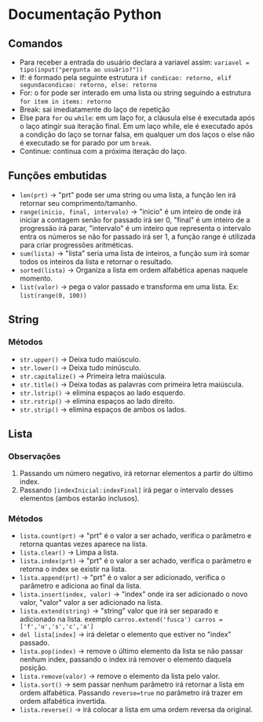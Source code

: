 # Documentação Python

## Comandos
- Para receber a entrada do usuário declara a variavel assim: `variavel = tipo(input("pergunta ao usuário?"))`
- If: é formado pela seguinte estrutura `if condicao: retorno, elif segundacondicao: retorno, else: retorno`
- For: o for pode ser interado em uma lista ou string seguindo a estrutura `for item in items: retorno`
- Break: sai imediatamente do laço de repetição
- Else para `for` ou `while`: em um laço for, a cláusula else é executada após o laço atingir sua iteração final. Em um laço while, ele é executado após a condição do laço se tornar falsa, em qualquer um dos laços o else não é executado se for parado por um `break`.
- Continue: continua com a próxima iteração do laço.

## Funções embutidas

- `len(prt)` -> "prt" pode ser uma string ou uma lista, a função len irá retornar seu comprimento/tamanho.
- `range(inicio, final, intervalo)` -> "inicio" é um inteiro de onde irá iniciar a contagem senão for passado irá ser 0, "final" é um inteiro de a progressão irá parar, "intervalo" é um inteiro que representa o intervalo entra os números se não for passado irá ser 1, a função range é utilizada para criar progressões aritméticas.
- `sum(lista)` -> "lista" seria uma lista de inteiros, a função sum irá somar todos os inteiros da lista e retornar o resultado.
- `sorted(lista)` -> Organiza a lista em ordem alfabética apenas naquele momento.
- `list(valor)` -> pega o valor passado e transforma em uma lista. Ex: `list(range(0, 100))`

## String

### Métodos
- `str.upper()` -> Deixa tudo maiúsculo.
- `str.lower()` -> Deixa tudo minúsculo.
- `str.capitalize()` -> Primeira letra maiúscula.
- `str.title()` -> Deixa todas as palavras com primeira letra maiúscula.
- `str.lstrip()` -> elimina espaços ao lado esquerdo.
- `str.rstrip()` -> elimina espaços ao lado direito.
- `str.strip()` -> elimina espaços de ambos os lados.

## Lista

### Observações

1. Passando um número negativo, irá retornar elementos a partir do último index.
2. Passando `[indexInicial:indexFinal]` irá pegar o intervalo desses elementos (ambos estarão inclusos).

### Métodos

- `lista.count(prt)` -> "prt" é o valor a ser achado, verifica o parâmetro e retorna quantas vezes aparece na lista.
- `lista.clear()` -> Limpa a lista.
- `lista.index(prt)` -> "prt" é o valor a ser achado, verifica o parâmetro e retorna o index se existir na lista.
- `lista.append(prt)` -> "prt" é o valor a ser adicionado, verifica o parâmetro e adiciona ao final da lista.
- `lista.insert(index, valor)` -> "index" onde ira ser adicionado o novo valor, "valor" valor a ser adicionado na lista.
- `lista.extend(string)` -> "string" valor que irá ser separado e adicionado na lista. exemplo `carros.extend('fusca') carros = ['f','u','s','c','a']`
- `del lista[index]` -> irá deletar o elemento que estiver no "index" passado.
- `lista.pop(index)` -> remove o último elemento da lista se não passar nenhum index, passando o index irá remover o elemento daquela posição.
- `lista.remove(valor)` -> remove o elemento da lista pelo valor.
- `lista.sort()` -> sem passar nenhum parâmetro irá retornar a lista em ordem alfabética. Passando `reverse=true` no parâmetro irá trazer em ordem alfabética invertida.
- `lista.reverse()` -> irá colocar a lista em uma ordem reversa da original.
  

